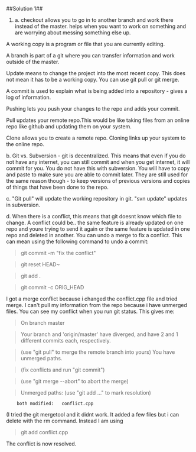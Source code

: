 ##Solution 1##
1. a. checkout allows you to go in to another branch and work there instead of the master. helps when you want to work on something and are worrying about messing something else up.

A working copy is a program or file that you are currently editing. 

A branch is part of a git where you can transfer information and work outside of the master. 

Update means to change the project into the most recent copy. This does not mean it has to be a working copy. You can use git pull or git merge.

A commit is used to explain what is being added into a repository - gives a log of information.

Pushing lets you push your changes to the repo and adds your commit. 

Pull updates your remote repo.This would be like taking files from an online repo like github and updating them on your system.

Clone allows you to create a remote repo. Cloning links up your system to the online repo.

b.  Git vs. Subversion - git is decentralized. This means that even if you do not have any internet, you can still commit and when you get internet, it will commit for you. You do not have this with subversion. You will have to copy and paste to make sure you are able to commit later. They are still used for the same reason though - to keep versions of previous versions and copies of things that have been done to the repo.

c. "Git pull" will update the working repository in git. "svn update" updates in subversion. 

d. When there is a conflict, this means that git doesnt know which file to change. A conflict could be.. the same feature is already updated on one repo and youre trying to send it again or the same feature is updated in one repo and deleted in another. You can undo a merge to fix a conflict. This can mean using the following command to undo a commit:
> git commit -m "fix the conflict"

> git reset HEAD~

> git add .

> git commit -c ORIG_HEAD

I got a merge conflict because i changed the conflict.cpp file and tried merge. I can't pull my information from the repo because i have unmerged files. You can see my conflict when you run git status. 
This gives me:


> On branch master


> Your branch and 'origin/master' have diverged,
and have 2 and 1 different commits each, respectively.
  

> (use "git pull" to merge the remote branch into yours)
You have unmerged paths.
  

> (fix conflicts and run "git commit")
  

> (use "git merge --abort" to abort the merge)



> Unmerged paths:
  (use "git add <file>..." to mark resolution)

        both modified:   conflict.cpp

(I tried the git mergetool and it didnt work. It added a few files but i can delete with the rm command. Instead I am using 

> git add conflict.cpp

The conflict is now resolved. 